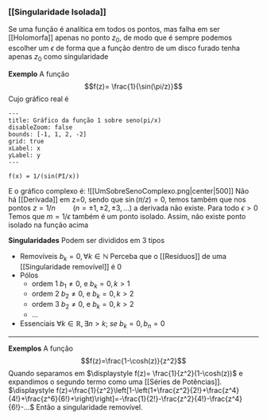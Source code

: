 ### [[Singularidade Isolada]]
Se uma função é analítica em todos os pontos, mas falha em ser [[Holomorfa]] apenas no ponto $z_0$, de modo que é sempre podemos escolher um $\epsilon$ de forma que a função dentro de um disco furado tenha apenas $z_0$ como singularidade


**Exemplo**
A função $$f(z)= \frac{1}{\sin(\pi/z)}$$
Cujo gráfico real é 
```functionplot
---
title: Gráfico da função 1 sobre seno(pi/x)
disableZoom: false
bounds: [-1, 1, 2, -2]
grid: true
xLabel: x
yLabel: y
---

f(x) = 1/(sin(PI/x))

```
E o gráfico complexo é:
![[UmSobreSenoComplexo.png|center|500]]
Não há [[Derivada]] em z=0, sendo que $\sin(\pi /z)=0$, temos também que nos pontos $z=1/n \hspace{1cm} (n=\pm1,\pm2,\pm3,...)$ a derivada não existe.
Para todo $\epsilon>0$ Temos que $m=1/\epsilon$ também é um ponto isolado. Assim, não existe ponto isolado na função acima 

**Singularidades**
Podem ser divididos em 3 tipos
- Removíveis
	$b_k=0, \forall k \in \mathbb{N}$
	Perceba que o [[Resíduos]] de uma [[Singularidade removível]] é 0
- Pólos
	- ordem 1
		$b_1 \neq 0$, e $b_k =0, k>1$ 
	- ordem 2
		$b_2 \neq 0$, e $b_k =0, k>2$
	- ordem 3
		$b_2 \neq 0,$ e $b_k=0, k>2$
	- ...
- Essenciais
	$\forall k \in \mathbb{R}, \exists n>k;~se~b_k=0,b_n=0$

---
**Exemplos**
A função $$f(z)=\frac{1-\cosh(z)}{z^2}$$
Quando separamos em $\displaystyle f(z)= \frac{1}{z^2}(1-\cosh(z))$ e expandimos o segundo termo como uma [[Séries de Potências]].
$\displaystyle f(z)=\frac{1}{z^2}\left[1-\left(1+\frac{z^2}{2!}+\frac{z^4}{4!}+\frac{z^6}{6!}+\right)\right]=-\frac{1}{2!}-\frac{z^2}{4!}-\frac{z^4}{6!}-...$ 
Então a singularidade removível.

